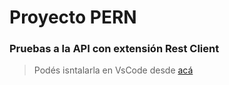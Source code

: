 # Proyecto PERN

### Pruebas a la API con extensión Rest Client

> Podés isntalarla en VsCode desde [acá](https://marketplace.visualstudio.com/items?itemName=humao.rest-client)
